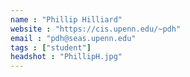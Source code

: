 ```yaml
---
name : "Phillip Hilliard"
website : "https://cis.upenn.edu/~pdh"
email : "pdh@seas.upenn.edu"
tags : ["student"]
headshot : "PhillipH.jpg"
---
```

